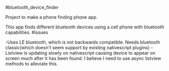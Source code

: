 #bluetooth_device_finder

Project to make a phone finding phone app.

This app finds different bluetooth devices using a cell phone with bluetooth capabilities.
#issues

-Uses LE bluetooth, which is not backwards compatible. Needs bluetooth classic(which doesn't seem support by existing nativescript plugins)
-Listview is updating slowly on nativescript causing device to appear on screen much after it has been found. I believe I need to use async listview methods to alleviate this.
